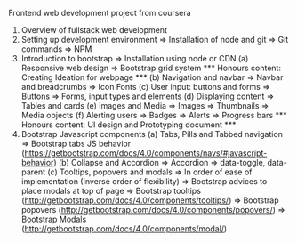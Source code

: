 Frontend web development project from coursera

1) Overview of fullstack web development
2) Setting up development environment
    => Installation of node and git
    => Git commands
    => NPM
3) Introduction to bootstrap
    => Installation using node or CDN
    (a) Responsive web design
        => Bootstrap grid system
        *** Honours content: Creating Ideation for webpage ***
    (b) Navigation and navbar
        => Navbar and breadcrumbs
        => Icon Fonts
    (c) User input: buttons and forms
        => Buttons
        => Forms, input types and elements
    (d) Displaying content
        => Tables and cards
    (e) Images and Media
        => Images
        => Thumbnails
        => Media objects
    (f) Alerting users
        => Badges
        => Alerts
        => Progress bars
    *** Honours content: UI design and Prototyping document ***
4) Bootstrap Javascript components
    (a) Tabs, Pills and Tabbed navigation
        => Bootstrap tabs JS behavior (https://getbootstrap.com/docs/4.0/components/navs/#javascript-behavior)
    (b) Collapse and Accordion
        => Accordion
        => data-toggle, data-parent
    (c) Tooltips, popovers and modals
        => In order of ease of implementation (Inverse order of flexibility)
        => Bootstrap advices to place modals at top of page
        => Bootstrap tooltips (http://getbootstrap.com/docs/4.0/components/tooltips/)
        => Bootstrap popovers (http://getbootstrap.com/docs/4.0/components/popovers/)
        => Bootstrap Modals (http://getbootstrap.com/docs/4.0/components/modal/)

